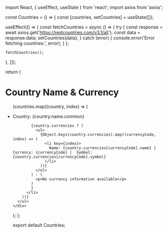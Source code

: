 import React, { useEffect, useState } from 'react';
import axios from 'axios';

const Countries = () => {
  const [countries, setCountries] = useState([]);

  useEffect(() => {
    const fetchCountries = async () => {
      try {
        const response = await axios.get('https://restcountries.com/v3.1/all');
        const data = response.data;
        setCountries(data);
      } catch (error) {
        console.error('Error fetching countries:', error);
      }
    };

    fetchCountries();
  }, []);

  return (
    <div>
      <h1>Country Name & Currency </h1>
      <ul>
        {countries.map((country, index) => (
          <li key={index}>
            <p>Country: {country.name.common}</p>
            
            {country.currencies ? (
              <ul>
                {Object.keys(country.currencies).map((currencyCode, index) => (
                  <li key={index}>
                    Name: {country.currencies[currencyCode].name} | Currency: {currencyCode} |  Symbol: {country.currencies[currencyCode].symbol}
                  </li>
                ))}
              </ul>
            ) : (
              <p>No currency information available</p>
            )
            }
          </li>
        ))}
      </ul>
    </div>
  );
};

export default Countries;
